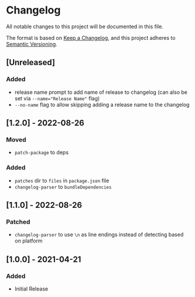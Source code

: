 # Changelog

All notable changes to this project will be documented in this file.

The format is based on [Keep a Changelog](https://keepachangelog.com/en/1.0.0/),
and this project adheres to [Semantic Versioning](https://semver.org/spec/v2.0.0.html).

## [Unreleased]

### Added

- release name prompt to add name of release to changelog (can also be set via `--name="Release Name"` flag)
- `--no-name` flag to allow skipping adding a release name to the changelog

## [1.2.0] - 2022-08-26

### Moved

- `patch-package` to deps

### Added

- `patches` dir to `files` in `package.json` file
- `changelog-parser` to `bundleDependencies`

## [1.1.0] - 2022-08-26

### Patched

- `changelog-parser` to use `\n` as line endings instead of detecting based on platform

## [1.0.0] - 2021-04-21

### Added

- Initial Release
